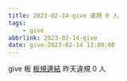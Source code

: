 ```yaml
---
title: 2023-02-14-give 違規 0 人
tags:
    - give
abbrlink: 2023-02-14-give
date: give-2023-02-14 12:00:00
---
```

give 板 [板規連結](https://www.ptt.cc/bbs/give/M.1612495900.A.C32.html)
昨天違規 0 人
